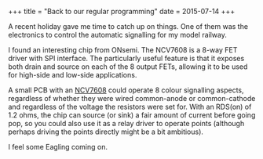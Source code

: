 +++
title = "Back to our regular programming"
date = 2015-07-14
+++

A recent holiday gave me time to catch up on things. One of them was the electronics to control the automatic signalling for my model railway.

I found an interesting chip from ONsemi. The NCV7608 is a 8-way FET driver with SPI interface. The particularly useful feature is that it exposes both drain and source on each of the 8 output FETs, allowing it to be used for high-side and low-side applications.

A small PCB with an [NCV7608](http://www.onsemi.com/pub_link/Collateral/NCV7608-D.PDF) could operate 8 colour signalling aspects, regardless of whether they were wired common-anode or common-cathode and regardless of the voltage the resistors were set for. With an RDS(on) of 1.2 ohms, the chip can source (or sink) a fair amount of current before going pop, so you could also use it as a relay driver to operate points (although perhaps driving the points directly might be a bit ambitious).

I feel some Eagling coming on.